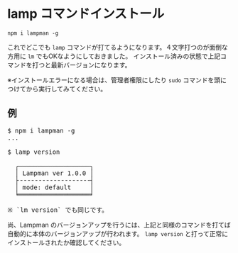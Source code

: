 lamp コマンドインストール
==========

``` shell
npm i lampman -g
```

これでどこでも `lamp` コマンドが打てるようになります。４文字打つのが面倒な方用に `lm` でもOKなようにしておきました。
インストール済みの状態で上記コマンドを打つと最新バージョンになります。

※インストールエラーになる場合は、管理者権限にしたり `sudo` コマンドを頭につけてから実行してみてください。


## 例

<pre class="cmd">
$ npm i lampman -g
...

$ lamp version

  ╭───────────────────╮
  │ Lampman ver 1.0.0 │
  ├╶╶╶╶╶╶╶╶╶╶╶╶╶╶╶╶╶╶╶┤
  │ mode: default     │
  ╘═══════════════════╛

<span class="comment">※ `lm version` でも同じです。</span>
</pre>

尚、Lampman のバージョンアップを行うには、上記と同様のコマンドを打てば自動的に本体のバージョンアップが行われます。
`lamp version` と打って正常にインストールされたか確認してください。

